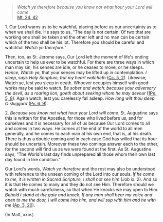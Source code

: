 
> _Watch ye therefore because you know not what hour your Lord will come_  
[Mt. 24, 42](https://vulgata.online/bible/Mt.24?ed=DR2&vfn=DR2.Mt.24.42:vs)

1\. Our Lord warns us to be watchful, placing before us our uncertainty as to when we shall die. He says to us, "The day is not certain. Of two that are working one shall be taken and the other left and no man can be certain which of the two shall be his lot. Therefore you should be careful and watchful. _Watch ye therefore._"

Then, too, as St. Jerome says, Our Lord left the moment of life's ending uncertain to help us ever to be watchful. For there are three ways in which man may sin; his senses are idle, or he ceases to move, or he sleeps. _Hence, Watch ye_, that your senses may be lifted up in contemplation. _I sleep, says Holy Scripture, but my heart watcheth_ ([Cc. 5, 2](https://vulgata.online/bible/Cc.5?ed=DR2&vfn=DR2.Cc.5.2:vs)). Likewise, Watch ye, lest you sleep in death. Whoever occupies himself with good works may be said to watch. _Be sober and watch: because your adversary the devil, as a roaring lion, goeth about seeking whom he may devour_ ([1Pe. 5, 8](https://vulgata.online/bible/1Pe.5?ed=DR2&vfn=DR2.1Pe.5.8:vs)). Again watch, lest you carelessly fall asleep. _How long wilt thou sleep O sluggard_ ([Pv. 6, 9](https://vulgata.online/bible/Pv.6?ed=DR2&vfn=DR2.Pv.6.9:vs)).

2\. _Because you know not what hour your Lord will come_. St. Augustine says this is written for the Apostles, for those who lived before us, and for ourselves and it is necessary for all of us because Our Lord comes to all and comes in two ways. He comes at the end of the world to all men generally, and he comes to each man at his own end, that is, at his death. There is thus a double coming and in each case God has willed that its hour should be uncertain. Moreover these two comings answer each to the other, for the second will find us as we were found at the first. As St. Augustine says, "The World's last day finds unprepared all those whom their own last day found in like condition."

Our Lord's words, _Watch ye therefore_ and the rest may also be understood with reference to the unseen coming of the Lord into our souls. _If he come to me, it is written in Sacred Scripture, I shall not see him_ (Job ix. 2). And so it is that He comes to many and they do not see Him. Therefore should we watch with much carefulness, so that when He knocks we may open to Him. _Behold I stand at the gate and knock. If any man shall hear my voice and open to me the door, I will come into him, and will sup with him and he with me_ ([Ap. 3, 20](https://vulgata.online/bible/Ap.3?ed=DR2&vfn=DR2.Ap.3.20:vs)).

(In Matt, xxiv.)

